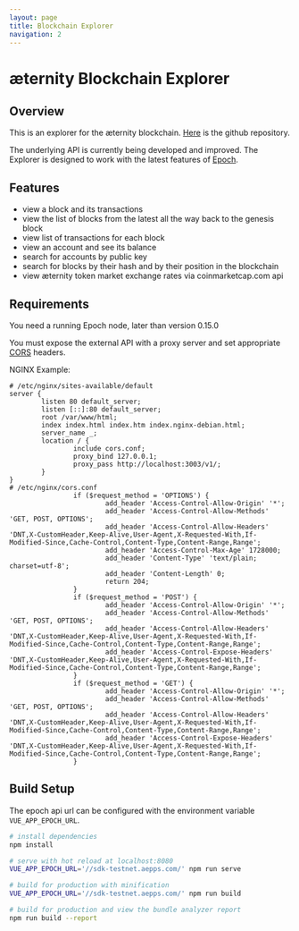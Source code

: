 ```yaml
---
layout: page
title: Blockchain Explorer
navigation: 2
---
```


# æternity Blockchain Explorer

## Overview
This is an explorer for the æternity blockchain. [Here](https://github.com/aeternity/aepp-blockchain-explorer) is the github repository.

The underlying API is currently being developed and improved. The Explorer is designed to work with the latest features of [Epoch](https://github.com/aeternity/epoch).

## Features
- view a block and its transactions
- view the list of blocks from the latest all the way back to the genesis block
- view list of transactions for each block
- view an account and see its balance
- search for accounts by public key
- search for blocks by their hash and by their position in the blockchain
- view æternity token market exchange rates via coinmarketcap.com api

## Requirements
You need a running Epoch node, later than version 0.15.0

You must expose the external API with a proxy server and set appropriate [CORS](https://en.wikipedia.org/wiki/Cross-origin_resource_sharing) headers.

NGINX Example:

```
# /etc/nginx/sites-available/default
server {
        listen 80 default_server;
        listen [::]:80 default_server;
        root /var/www/html;
        index index.html index.htm index.nginx-debian.html;
        server_name _;
        location / {
                include cors.conf;
                proxy_bind 127.0.0.1;
                proxy_pass http://localhost:3003/v1/;
        }
}
# /etc/nginx/cors.conf
                if ($request_method = 'OPTIONS') {
                        add_header 'Access-Control-Allow-Origin' '*';
                        add_header 'Access-Control-Allow-Methods' 'GET, POST, OPTIONS';
                        add_header 'Access-Control-Allow-Headers' 'DNT,X-CustomHeader,Keep-Alive,User-Agent,X-Requested-With,If-Modified-Since,Cache-Control,Content-Type,Content-Range,Range';
                        add_header 'Access-Control-Max-Age' 1728000;
                        add_header 'Content-Type' 'text/plain; charset=utf-8';
                        add_header 'Content-Length' 0;
                        return 204;
                }
                if ($request_method = 'POST') {
                        add_header 'Access-Control-Allow-Origin' '*';
                        add_header 'Access-Control-Allow-Methods' 'GET, POST, OPTIONS';
                        add_header 'Access-Control-Allow-Headers' 'DNT,X-CustomHeader,Keep-Alive,User-Agent,X-Requested-With,If-Modified-Since,Cache-Control,Content-Type,Content-Range,Range';
                        add_header 'Access-Control-Expose-Headers' 'DNT,X-CustomHeader,Keep-Alive,User-Agent,X-Requested-With,If-Modified-Since,Cache-Control,Content-Type,Content-Range,Range';
                }
                if ($request_method = 'GET') {
                        add_header 'Access-Control-Allow-Origin' '*';
                        add_header 'Access-Control-Allow-Methods' 'GET, POST, OPTIONS';
                        add_header 'Access-Control-Allow-Headers' 'DNT,X-CustomHeader,Keep-Alive,User-Agent,X-Requested-With,If-Modified-Since,Cache-Control,Content-Type,Content-Range,Range';
                        add_header 'Access-Control-Expose-Headers' 'DNT,X-CustomHeader,Keep-Alive,User-Agent,X-Requested-With,If-Modified-Since,Cache-Control,Content-Type,Content-Range,Range';
                }
```

## Build Setup

The epoch api url can be configured with the environment variable `VUE_APP_EPOCH_URL`.

```bash
# install dependencies
npm install

# serve with hot reload at localhost:8080
VUE_APP_EPOCH_URL='//sdk-testnet.aepps.com/' npm run serve

# build for production with minification
VUE_APP_EPOCH_URL='//sdk-testnet.aepps.com/' npm run build

# build for production and view the bundle analyzer report
npm run build --report
```
